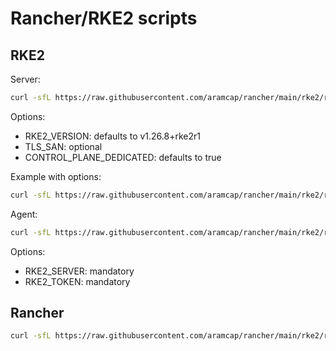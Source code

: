 # Rancher/RKE2 scripts

## RKE2

Server:
```sh
curl -sfL https://raw.githubusercontent.com/aramcap/rancher/main/rke2/rke2-install-server.sh | sh -
```

Options:
- RKE2_VERSION: defaults to v1.26.8+rke2r1
- TLS_SAN: optional
- CONTROL_PLANE_DEDICATED: defaults to true

Example with options:
```sh
curl -sfL https://raw.githubusercontent.com/aramcap/rancher/main/rke2/rke2-install-server.sh | TLS_SAN="fixed.internal.local" sh -
```

Agent:
```sh
curl -sfL https://raw.githubusercontent.com/aramcap/rancher/main/rke2/rke2-install-agent.sh | sh -
```

Options:
- RKE2_SERVER: mandatory
- RKE2_TOKEN: mandatory

## Rancher

```sh
curl -sfL https://raw.githubusercontent.com/aramcap/rancher/main/rke2/rke2-install-server.sh | sh -
```
